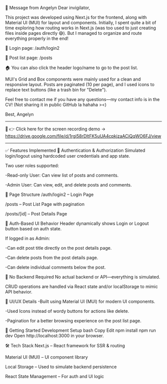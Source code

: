 💬 Message from Angelyn
Dear invigilator,

This project was developed using Next.js for the frontend, along with Material UI (MUI) for layout and components. Initially, I spent quite a bit of time exploring how routing works in Next.js (was too used to just creating files inside pages directly 😅). But I managed to organize and route everything properly in the end!

🔐 Login page: /auth/login2

📰 Post list page: /posts

🏠 You can also click the header logo/name to go to the post list.

MUI's Grid and Box components were mainly used for a clean and responsive layout.
Posts are paginated (10 per page), and I used icons to replace text buttons (like a trash bin for "Delete").

Feel free to contact me if you have any questions—my contact info is in the CV!
(Not sharing it in public GitHub la hahaha ><)

Best,
Angelyn

------------------------------------------------------------------------------------------
🎥 👉 Click here for the screen recording demo -> https://drive.google.com/file/d/1rgi58rDltFK5uUA4cpkjzaACiQqWO6FJ/view

------------------------------------------------------------------------------------------
✅ Features Implemented
🔐 Authentication & Authorization
Simulated login/logout using hardcoded user credentials and app state.

Two user roles supported:

-Read-only User: Can view list of posts and comments.

-Admin User: Can view, edit, and delete posts and comments.

🧭 Page Structure
/auth/login2 – Login Page

/posts – Post List Page with pagination

/posts/[id] – Post Details Page

🔄 Auth-Based UI Behavior
Header dynamically shows Login or Logout button based on auth state.

If logged in as Admin:

-Can edit post title directly on the post details page.

-Can delete posts from the post details page.

-Can delete individual comments below the post.

🚫 No Backend Required
No actual backend or API—everything is simulated.

CRUD operations are handled via React state and/or localStorage to mimic API behavior.

🧰 UI/UX Details
-Built using Material UI (MUI) for modern UI components.

-Used Icons instead of wordy buttons for actions like delete.

-Pagination for a better browsing experience on the post list page.

🚀 Getting Started
Development Setup
bash
Copy
Edit
npm install
npm run dev
Open http://localhost:3000 in your browser.

🛠 Tech Stack
Next.js – React framework for SSR & routing

Material UI (MUI) – UI component library

Local Storage – Used to simulate backend persistence

React State Management – For auth and UI logic
